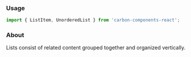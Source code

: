 ### Usage

```js
import { ListItem, UnorderedList } from 'carbon-components-react';
```

### About

Lists consist of related content grouped together and organized vertically.
